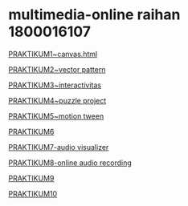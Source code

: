 <html>
<body>

<h1>multimedia-online raihan 1800016107</h1>

<p><a href="projek.html">PRAKTIKUM1~canvas.html</a></p>
<p><a href="projek2.html">PRAKTIKUM2~vector pattern</a></p>
<p><a href="praktikum3.html">PRAKTIKUM3~interactivitas</a></p>
<p><a href="prak4/prak4.html">PRAKTIKUM4~puzzle project</a></p>
<p><a href="praktikum5.html">PRAKTIKUM5~motion tween</a></p>
<p><a href="">PRAKTIKUM6</a></p>
<p><a href="prak 7/praktikum7.html">PRAKTIKUM7-audio visualizer</a></p>
<p><a href="praktikum8.html">PRAKTIKUM8-online audio recording </a></p>
<p><a href="">PRAKTIKUM9</a></p>
<p><a href="">PRAKTIKUM10</a></p>




</body>
</html>
